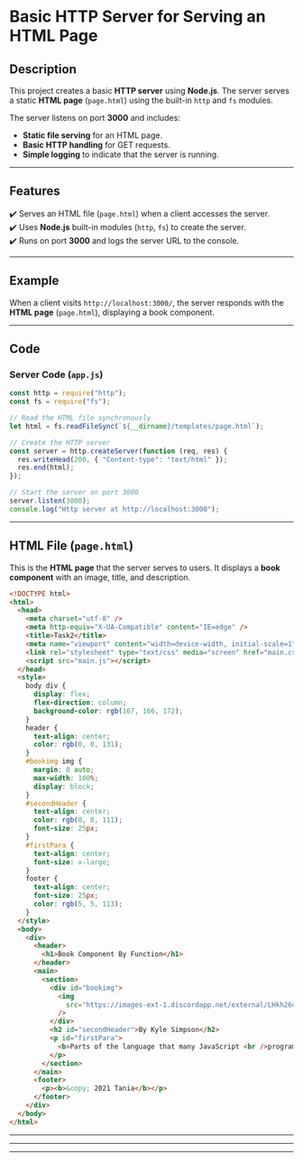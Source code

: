 
# **Basic HTTP Server for Serving an HTML Page**

## **Description**  
This project creates a basic **HTTP server** using **Node.js**. The server serves a static **HTML page** (`page.html`) using the built-in `http` and `fs` modules.

The server listens on port **3000** and includes:  
- **Static file serving** for an HTML page.  
- **Basic HTTP handling** for GET requests.  
- **Simple logging** to indicate that the server is running.  

---

## **Features**  
✔️ Serves an HTML file (`page.html`) when a client accesses the server.  
✔️ Uses **Node.js** built-in modules (`http`, `fs`) to create the server.  
✔️ Runs on port **3000** and logs the server URL to the console.  

---

## **Example**  
When a client visits `http://localhost:3000/`, the server responds with the **HTML page** (`page.html`), displaying a book component.  

---

## **Code**

### **Server Code (`app.js`)**
```javascript
const http = require("http");
const fs = require("fs");

// Read the HTML file synchronously
let html = fs.readFileSync(`${__dirname}/templates/page.html`);

// Create the HTTP server
const server = http.createServer(function (req, res) {
  res.writeHead(200, { "Content-type": "text/html" });
  res.end(html);
});

// Start the server on port 3000
server.listen(3000);
console.log("Http server at http://localhost:3000");
```

---

## **HTML File (`page.html`)**
This is the **HTML page** that the server serves to users. It displays a **book component** with an image, title, and description.

```html
<!DOCTYPE html>
<html>
  <head>
    <meta charset="utf-8" />
    <meta http-equiv="X-UA-Compatible" content="IE=edge" />
    <title>Task2</title>
    <meta name="viewport" content="width=device-width, initial-scale=1" />
    <link rel="stylesheet" type="text/css" media="screen" href="main.css" />
    <script src="main.js"></script>
  </head>
  <style>
    body div {
      display: flex;
      flex-direction: column;
      background-color: rgb(167, 166, 172);
    }
    header {
      text-align: center;
      color: rgb(0, 0, 131);
    }
    #bookimg img {
      margin: 0 auto;
      max-width: 100%;
      display: block;
    }
    #secondHeader {
      text-align: center;
      color: rgb(0, 0, 111);
      font-size: 25px;
    }
    #firstPara {
      text-align: center;
      font-size: x-large;
    }
    footer {
      text-align: center;
      font-size: 25px;
      color: rgb(5, 5, 113);
    }
  </style>
  <body>
    <div>
      <header>
        <h1>Book Component By Function</h1>
      </header>
      <main>
        <section>
          <div id="bookimg">
            <img
              src="https://images-ext-1.discordapp.net/external/LHkh26dQJgrVeZGM8jDCl8Z8v4daT3CGOwHcISnwsmU/https/kula.blog/img/ydkjs_scopes_and_closures.jpg?format=webp&width=528&height=754"
            />
          </div>
          <h2 id="secondHeader">By Kyle Simpson</h2>
          <p id="firstPara">
            <b>Parts of the language that many JavaScript <br />programmers simply avoid</b>
          </p>
        </section>
      </main>
      <footer>
        <p><b>&copy; 2021 Tania</b></p>
      </footer>
    </div>
  </body>
</html>
```

---


---



---
